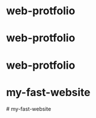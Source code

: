 # web-protfolio

# web-protfolio

# web-protfolio

# my-fast-website
#   m y - f a s t - w e b s i t e  
 